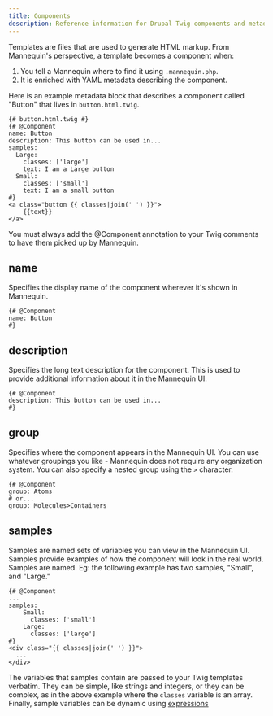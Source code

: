 ```yaml
---
title: Components
description: Reference information for Drupal Twig components and metadata.
---
```

Templates are files that are used to generate HTML markup.  From Mannequin's perspective, a template becomes a component when:
1.  You tell a Mannequin where to find it using `.mannequin.php`.
2.  It is enriched with YAML metadata describing the component.

Here is an example metadata block that describes a component called "Button" that lives in `button.html.twig`.

```twig
{# button.html.twig #}
{# @Component
name: Button
description: This button can be used in...
samples:
  Large:
    classes: ['large']
    text: I am a Large button
  Small:
    classes: ['small']
    text: I am a small button
#}
<a class="button {{ classes|join(' ') }}">
    {{text}}
</a>
```
<div class="note">
You must always add the @Component annotation to your Twig comments to have them picked up by Mannequin.
</div>

## name
Specifies the display name of the component wherever it's shown in Mannequin.
```twig
{# @Component
name: Button
#}
```

## description
Specifies the long text description for the component. This is used to provide additional information about it in the Mannequin UI.
```twig
{# @Component
description: This button can be used in...
#}
```

## group
Specifies where the component appears in the Mannequin UI. You can use whatever groupings you like - Mannequin does not require any organization system. You can also specify a nested group using the `>` character.
```twig
{# @Component
group: Atoms
# or... 
group: Molecules>Containers
```
## samples
Samples are named sets of variables you can view in the Mannequin UI.  Samples provide examples of how the component will look in the real world.  Samples are named.  Eg: the following example has two samples, "Small", and "Large."
```twig
{# @Component
... 
samples:
    Small:
      classes: ['small']
    Large:
      classes: ['large']
#}
<div class="{{ classes|join(' ') }}">
  ... 
</div>
```
The variables that samples contain are passed to your Twig templates verbatim.  They can be simple, like strings and integers, or they can be complex, as in the above example where the `classes` variable is an array. Finally, sample variables can be dynamic using [expressions](expressions.md)

